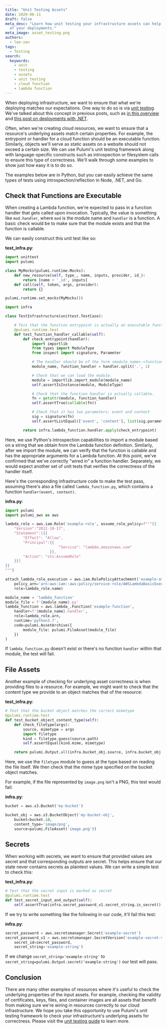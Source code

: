 ```yaml
---
title: "Unit Testing Assets"
date: 2020-06-11
draft: false
meta_desc: "Learn how unit testing your infrastructure assets can help ensure correctness
  of your deployments."
meta_image: asset_testing.png
authors:
  - lee-zen
tags:
  - Testing
search:
  keywords:
    - unit
    - testing
    - assets
    - unit testing
    - cloud function
    - lambda function
---
```


When deploying infrastructure, we want to ensure that what we're deploying matches our expectations.
One way to do so is via [unit testing](/docs/iac/concepts/testing/unit/).
We've talked about this concept in previous posts, such as [in this overview](/blog/unit-test-infrastructure/)
and [this post on deployments with .NET](/blog/unit-testing-cloud-deployments-with-dotnet/).

Often, when we're creating cloud resources, we want to ensure that a resource's underlying assets match certain properties.
For example, the entrypoint or handler for a cloud function should be an executable function.
Similarly, objects we'll serve as static assets on a website should not exceed a certain size.
We can use Pulumi's unit testing framework along with language-specific constructs such as introspection or filesystem calls
to ensure this type of correctness. We'll walk through some examples to show just how easy it is to do so.

<!--more-->

The examples below are in Python, but you can easily achieve the same types of tests using introspection/reflection in Node, .NET, and Go.

## Check that Functions are Executable

When creating a Lambda function, we're expected to pass in a function handler that gets called upon invocation.
Typically, the value is something like `mod.handler`, where `mod` is the module name and `handler` is a function.
A basic check would be to make sure that the module exists and that the function is callable.

We can easily construct this unit test like so:

**test_infra.py**:

```python
import unittest
import pulumi

class MyMocks(pulumi.runtime.Mocks):
    def new_resource(self, type_, name, inputs, provider, id_):
        return [name + '_id', inputs]
    def call(self, token, args, provider):
        return {}

pulumi.runtime.set_mocks(MyMocks())

import infra

class TestInfrastructure(unittest.TestCase):

    # Test that the function entrypoint is actually an executable function.
    @pulumi.runtime.test
    def test_function_handler_callable(self):
        def check_entrypoint(handler):
            import importlib
            from types import ModuleType
            from inspect import signature, Parameter

            # The handler should be of the form <module_name>.<function>
            module_name, function_handler = handler.split('.', 1)

            # Check that we can load the module.
            module = importlib.import_module(module_name)
            self.assertIsInstance(module, ModuleType)

            # Check that the function handler is actually callable.
            fn = getattr(module, function_handler)
            self.assertTrue(callable(fn))

            # Check that it has two parameters: event and context
            sig = signature(fn)
            self.assertListEqual(['event', 'context'], list(sig.parameters.keys()))

        return infra.lambda_function.handler.apply(check_entrypoint)
```

Here, we use Python's introspection capabilities to import a module based on a string that we obtain from the Lambda function definition.
Similarly, after we import the module, we can verify that the function is callable and has the appropriate arguments for a Lambda function.
At this point, we've confirmed that we've correctly "wired in" a function handler.
Separately, we would expect another set of unit tests that verifies the correctness of the handler itself.

Here's the corresponding infrastructure code to make the test pass,
assuming there's also a file called `lambda_function.py`, which contains a function `handler(event, context)`.

**infra.py**:

```python
import pulumi
import pulumi_aws as aws

lambda_role = aws.iam.Role('example-role', assume_role_policy=f"""{{
    "Version":"2012-10-17",
    "Statement":[{{
        "Effect": "Allow",
        "Principal":{{
                        "Service": "lambda.amazonaws.com"
                    }},
        "Action": "sts:AssumeRole"
    }}]
}}
""")

attach_lambda_role_execution = aws.iam.RolePolicyAttachment('example-attach-execute',
    policy_arn='arn:aws:iam::aws:policy/service-role/AWSLambdaBasicExecutionRole',
    role=lambda_role.name)

module_name = 'lambda_function'
module_file = f'{module_name}.py'
lambda_function = aws.lambda_.Function('example-function',
    handler=f'{module_name}.handler',
    role=lambda_role.arn,
    runtime='python3.7',
    code=pulumi.AssetArchive({
        module_file: pulumi.FileAsset(module_file)
    })
)
```

If `lambda_function.py` doesn't exist or there's no function `handler` within that module, the test will fail.

## File Assets

Another example of checking for underlying asset correctness is when providing files to a resource.
For example, we might want to check that the content type we provide to an object matches that of the resource:

**test_infra.py**:

```python
# Test that the bucket object matches the correct mimetype
@pulumi.runtime.test
def test_bucket_object_content_type(self):
    def check_filetype(args):
        source, mimetype = args
        import filetype
        kind = filetype.guess(source.path)
        self.assertEqual(kind.mime, mimetype)

    return pulumi.Output.all(infra.bucket_obj.source, infra.bucket_obj.content_type).apply(check_filetype)
```

Here, we use the `filetype` module to guess at the type based on reading the file itself.
We then check that the mime type specified on the bucket object matches.

For example, if the file represented by `image.png` isn't a PNG, this test would fail:

**infra.py**:

```python
bucket = aws.s3.Bucket('my-bucket')

bucket_obj = aws.s3.BucketObject('my-bucket-obj',
    bucket=bucket.id,
    content_type='image/png',
    source=pulumi.FileAsset('image.png'))
```

## Secrets

When working with secrets, we want to ensure that provided values are secret and that corresponding outputs are secret.
This helps ensure that our state never contains secrets as plaintext values. We can write a simple test
to check this:

**test_infra.py**:

```python
# Test that the secret input is marked as secret
@pulumi.runtime.test
def test_secret_input_and_output(self):
    self.assertTrue(infra.secret_password_v1.secret_string.is_secret().result())
```

If we try to write something like the following in our code, it'll fail this test:

**infra.py**:

```python
secret_password = aws.secretsmanager.Secret('example-secret')
secret_password_v1 = aws.secretsmanager.SecretVersion('example-secret-version',
    secret_id=secret_password,
    secret_string='example-string')
```

If we change `secret_string='example-string'` to `secret_string=pulumi.Output.secret('example-string')`
our test will pass.

## Conclusion

There are many other examples of resources where it's useful to check the underlying properties of the input assets.
For example, checking the validity of certificates, keys, files, and container images are all assets
that benefit from making sure we're wiring in resources correctly to our cloud infrastructure.
We hope you take this opportunity to use Pulumi's unit testing framework to check your infrastructure's underlying assets for correctness.
Please visit the [unit testing guide](/docs/iac/concepts/testing/unit/) to learn more.
